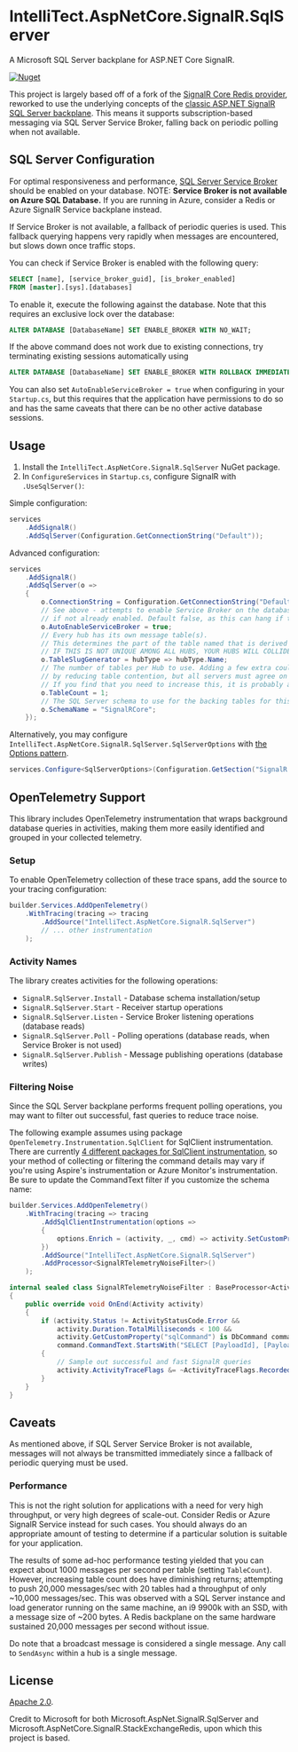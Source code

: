 # IntelliTect.AspNetCore.SignalR.SqlServer

A Microsoft SQL Server backplane for ASP.NET Core SignalR.

[![Nuget](https://img.shields.io/nuget/v/IntelliTect.AspNetCore.SignalR.SqlServer)](https://www.nuget.org/packages/IntelliTect.AspNetCore.SignalR.SqlServer/)


This project is largely based off of a fork of the [SignalR Core Redis provider](https://github.com/dotnet/aspnetcore/tree/main/src/SignalR/server/StackExchangeRedis), reworked to use the underlying concepts of the [classic ASP.NET SignalR SQL Server backplane](https://github.com/SignalR/SignalR/tree/main/src/Microsoft.AspNet.SignalR.SqlServer). This means it supports subscription-based messaging via SQL Server Service Broker, falling back on periodic polling when not available.


## SQL Server Configuration

For optimal responsiveness and performance, [SQL Server Service Broker](https://docs.microsoft.com/en-us/sql/database-engine/configure-windows/sql-server-service-broker?view=sql-server-ver15) should be enabled on your database. NOTE: **Service Broker is not available on Azure SQL Database.** If you are running in Azure, consider a Redis or Azure SignalR Service backplane instead.

If Service Broker is not available, a fallback of periodic queries is used. This fallback querying happens very rapidly when messages are encountered, but slows down once traffic stops.

You can check if Service Broker is enabled with the following query:
``` sql
SELECT [name], [service_broker_guid], [is_broker_enabled]
FROM [master].[sys].[databases]
```

To enable it, execute the following against the database. Note that this requires an exclusive lock over the database:
``` sql
ALTER DATABASE [DatabaseName] SET ENABLE_BROKER WITH NO_WAIT;
```

If the above command does not work due to existing connections, try terminating existing sessions automatically using
``` sql 
ALTER DATABASE [DatabaseName] SET ENABLE_BROKER WITH ROLLBACK IMMEDIATE
```

You can also set `AutoEnableServiceBroker = true` when configuring in your `Startup.cs`, but this requires that the application have permissions to do so and has the same caveats that there can be no other active database sessions.

## Usage

1. Install the `IntelliTect.AspNetCore.SignalR.SqlServer` NuGet package.
2. In `ConfigureServices` in `Startup.cs`, configure SignalR with `.UseSqlServer()`:


Simple configuration:
``` cs
services
    .AddSignalR()
    .AddSqlServer(Configuration.GetConnectionString("Default"));
```

Advanced configuration:

``` cs 
services
    .AddSignalR()
    .AddSqlServer(o =>
    {
        o.ConnectionString = Configuration.GetConnectionString("Default");
        // See above - attempts to enable Service Broker on the database at startup
        // if not already enabled. Default false, as this can hang if the database has other sessions.
        o.AutoEnableServiceBroker = true;
        // Every hub has its own message table(s). 
        // This determines the part of the table named that is derived from the hub name.
        // IF THIS IS NOT UNIQUE AMONG ALL HUBS, YOUR HUBS WILL COLLIDE AND MESSAGES MIX.
        o.TableSlugGenerator = hubType => hubType.Name;
        // The number of tables per Hub to use. Adding a few extra could increase throughput
        // by reducing table contention, but all servers must agree on the number of tables used.
        // If you find that you need to increase this, it is probably a hint that you need to switch to Redis.
        o.TableCount = 1;
        // The SQL Server schema to use for the backing tables for this backplane.
        o.SchemaName = "SignalRCore";
    });
```

Alternatively, you may configure `IntelliTect.AspNetCore.SignalR.SqlServer.SqlServerOptions` with [the Options pattern](https://docs.microsoft.com/en-us/aspnet/core/fundamentals/configuration/?view=aspnetcore-5.0).

``` cs
services.Configure<SqlServerOptions>(Configuration.GetSection("SignalR:SqlServer"));
```

## OpenTelemetry Support

This library includes OpenTelemetry instrumentation that wraps background database queries in activities, making them more easily identified and grouped in your collected telemetry.

### Setup

To enable OpenTelemetry collection of these trace spans, add the source to your tracing configuration:

``` cs
builder.Services.AddOpenTelemetry()
    .WithTracing(tracing => tracing
        .AddSource("IntelliTect.AspNetCore.SignalR.SqlServer")
        // ... other instrumentation
    );
```

### Activity Names

The library creates activities for the following operations:
- `SignalR.SqlServer.Install` - Database schema installation/setup
- `SignalR.SqlServer.Start` - Receiver startup operations
- `SignalR.SqlServer.Listen` - Service Broker listening operations (database reads)
- `SignalR.SqlServer.Poll` - Polling operations (database reads, when Service Broker is not used)
- `SignalR.SqlServer.Publish` - Message publishing operations (database writes)

### Filtering Noise

Since the SQL Server backplane performs frequent polling operations, you may want to filter out successful, fast queries to reduce trace noise. 

The following example assumes using package `OpenTelemetry.Instrumentation.SqlClient` for SqlClient instrumentation. There are currently [4 different packages for SqlClient instrumentation](https://github.com/dotnet/aspire/issues/2427#issuecomment-3259572206), so your method of collecting or filtering the command details may vary if you're using Aspire's instrumentation or Azure Monitor's instrumentation. Be sure to update the CommandText filter if you customize the schema name:

``` cs
builder.Services.AddOpenTelemetry()
    .WithTracing(tracing => tracing
        .AddSqlClientInstrumentation(options =>
        {
            options.Enrich = (activity, _, cmd) => activity.SetCustomProperty("sqlCommand", cmd);
        })
        .AddSource("IntelliTect.AspNetCore.SignalR.SqlServer")
        .AddProcessor<SignalRTelemetryNoiseFilter>()
    );

internal sealed class SignalRTelemetryNoiseFilter : BaseProcessor<Activity>
{
    public override void OnEnd(Activity activity)
    {
        if (activity.Status != ActivityStatusCode.Error &&
            activity.Duration.TotalMilliseconds < 100 &&
            activity.GetCustomProperty("sqlCommand") is DbCommand command &&
            command.CommandText.StartsWith("SELECT [PayloadId], [Payload], [InsertedOn] FROM [SignalR]") == true)
        {
            // Sample out successful and fast SignalR queries
            activity.ActivityTraceFlags &= ~ActivityTraceFlags.Recorded;
        }
    }
}
```

## Caveats

As mentioned above, if SQL Server Service Broker is not available, messages will not always be transmitted immediately since a fallback of periodic querying must be used.

### Performance

This is not the right solution for applications with a need for very high throughput, or very high degrees of scale-out. Consider Redis or Azure SignalR Service instead for such cases. You should always do an appropriate amount of testing to determine if a particular solution is suitable for your application. 

The results of some ad-hoc performance testing yielded that you can expect about 1000 messages per second per table (setting `TableCount`). However, increasing table count does have diminishing returns; attempting to push 20,000 messages/sec with 20 tables had a throughput of only ~10,000 messages/sec. This was observed with a SQL Server instance and load generator running on the same machine, an i9 9900k with an SSD, with a message size of ~200 bytes. A Redis backplane on the same hardware sustained 20,000 messages per second without issue.

Do note that a broadcast message is considered a single message. Any call to `SendAsync` within a hub is a single message.

## License

[Apache 2.0](./LICENSE.txt). 

Credit to Microsoft for both Microsoft.AspNet.SignalR.SqlServer and Microsoft.AspNetCore.SignalR.StackExchangeRedis, upon which this project is based.
